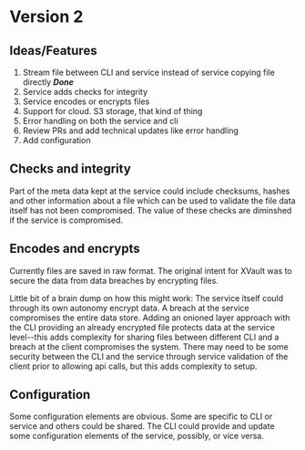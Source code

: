 # Version 2

## Ideas/Features
1. Stream file between CLI and service instead of service copying file directly ___Done___  
2. Service adds checks for integrity
3. Service encodes or encrypts files
4. Support for cloud.  S3 storage, that kind of thing
5. Error handling on both the service and cli
4. Review PRs and add technical updates like error handling
5. Add configuration


## Checks and integrity  

Part of the meta data kept at the service could include checksums, hashes and other information about a file which can be used to validate the file data itself has not been compromised.   The value of these checks are diminshed if the service is compromised.

## Encodes and encrypts  

Currently files are saved in raw format.  The original intent for XVault was to secure the data from data breaches by encrypting files.  

Little bit of a brain dump on how this might work:  The service itself could through its own autonomy encrypt data.  A breach at the service compromises the entire data store. 
 Adding an onioned layer approach with the CLI providing an already encrypted file protects data at the service level--this adds complexity for sharing files between different CLI and a breach at the client compromises the system.   There may need to be some security between the CLI and the service through service validation of the client prior to allowing api calls, but this adds complexity to setup.

## Configuration  

Some configuration elements are obvious.  Some are specific to CLI or service and others could be shared.  The CLI could provide and update some configuration elements of the service, possibly, or vice versa.

